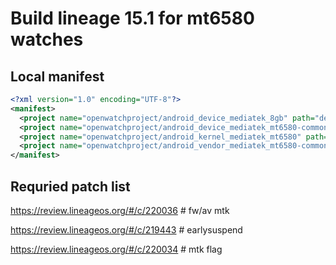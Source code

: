 # Build lineage 15.1 for mt6580 watches

## Local manifest
```xml
<?xml version="1.0" encoding="UTF-8"?>
<manifest>
  <project name="openwatchproject/android_device_mediatek_8gb" path="device/mediatek/8gb" remote="github" revision="android-8.1" />
  <project name="openwatchproject/android_device_mediatek_mt6580-common" path="device/mediatek/mt6580-common" remote="github" revision="android-8.1" />
  <project name="openwatchproject/android_kernel_mediatek_mt6580" path="kernel/mediatek/mt6580" remote="github" revision="lineage-15.1" />
  <project name="openwatchproject/android_vendor_mediatek_mt6580-common" path="vendor/mediatek/mt6580-common" remote="github" revision="android-8.0" />
</manifest>
```

## Requried patch list
https://review.lineageos.org/#/c/220036 # fw/av mtk

https://review.lineageos.org/#/c/219443 # earlysuspend

https://review.lineageos.org/#/c/220034 # mtk flag
